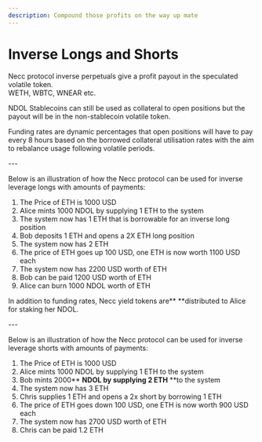 ```yaml
---
description: Compound those profits on the way up mate
---
```


# Inverse Longs and Shorts

Necc protocol inverse perpetuals give a profit payout in the speculated volatile token.\
WETH, WBTC, WNEAR etc.

NDOL Stablecoins can still be used as collateral to open positions but the payout will be in the non-stablecoin volatile token.

Funding rates are dynamic percentages that open positions will have to pay every 8 hours based on the borrowed collateral utilisation rates with the aim to rebalance usage following volatile periods.

\---

Below is an illustration of how the Necc protocol can be used for inverse leverage longs with amounts of payments:

1. The Price of ETH is 1000 USD
2. Alice mints 1000 NDOL by supplying 1 ETH to the system
3. The system now has 1 ETH that is borrowable for an inverse long position
4. Bob deposits 1 ETH and opens a 2X ETH long position
5. The system now has 2 ETH
6. The price of ETH goes up 100 USD, one ETH is now worth 1100 USD each
7. The system now has 2200 USD worth of ETH
8. Bob can be paid 1200 USD worth of ETH
9. Alice can burn 1000 NDOL worth of ETH

In addition to funding rates, Necc yield tokens are** **distributed to Alice for staking her NDOL.

\---

Below is an illustration of how the Necc protocol can be used for inverse leverage shorts with amounts of payments:

1. The Price of ETH is 1000 USD
2. Alice mints 1000 NDOL by supplying 1 ETH to the system
3. Bob mints 2000** **NDOL by supplying 2 ETH** **to the system
4. The system now has 3 ETH
5. Chris supplies 1 ETH and opens a 2x short by borrowing 1 ETH
6. The price of ETH goes down 100 USD, one ETH is now worth 900 USD each
7. The system now has 2700 USD worth of ETH&#x20;
8. Chris can be paid 1.2 ETH
